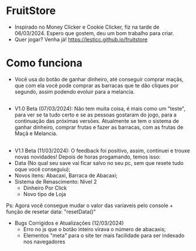 #
# FruitStore
- Inspirado no Money Clicker e Cookie Clicker, fiz na tarde de 06/03/2024.
Espero que gostem, deu um bom trabalho para criar.
- Quer jogar? Venha já! https://lesticc.github.io/fruitstore

#
# Como funciona
- Você usa do botão de ganhar dinheiro, até conseguir comprar maçãs, que com ela você pode comprar as barracas que te dão cliques por segundo, assim podendo evoluir para a melancia.

##
- V1.0 Beta (07/03/2024):
Não tem muita coisa, é mais como um "teste", para ver se ta tudo certo e se as pessoas gostaram do jogo, para a continuação das próximas versões.
Atualmente se tem o sistema de ganhar dinheiro, comprar frutas e fazer as barracas, com as frutas de Maçã e Melancia.

##
- V1.1 Beta (11/03/2024):
O feedback foi positivo, assim, continuei e trouxe novas novidades! Depois de horas progamando, temos isso:
- Data (No qual seu save vai ficar salvo no seu pc, sem que resete tudo oque você conseguiu);
- Novos itens: Abacaxi, Barraca de Abacaxi;
- Sistema de Renascimento: Nível 2
  - Dinheiro Por Click
  - Novo tipo de Loja

Ps: Agora você consegue mudar o valor das varíaveis pelo console + função de resetar data: "resetData()"

- Bugs Corrigidos e Atualizações (12/03/2024)
    - Erro no js que o botão inteiro virava o número de abacaxis;
    - Elementos "meta" para o site ter mais facilidade para ser indexado nos navegadores